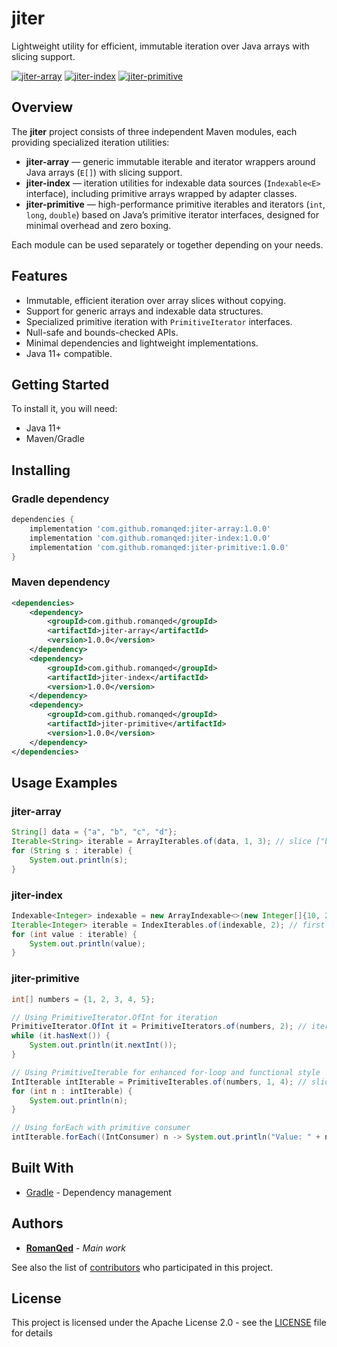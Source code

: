 # jiter
Lightweight utility for efficient, immutable iteration over Java arrays with slicing support.

[![jiter-array](https://img.shields.io/maven-central/v/com.github.romanqed/jiter-array?strategy=releaseProperty&style=for-the-badge&label=jiter-array&color=blue)](https://repo1.maven.org/maven2/com/github/romanqed/jiter-array)
[![jiter-index](https://img.shields.io/maven-central/v/com.github.romanqed/jiter-index?strategy=releaseProperty&style=for-the-badge&label=jiter-index&color=blue)](https://repo1.maven.org/maven2/com/github/romanqed/jiter-index)
[![jiter-primitive](https://img.shields.io/maven-central/v/com.github.romanqed/jiter-primitive?strategy=releaseProperty&style=for-the-badge&label=jiter-primitive&color=blue)](https://repo1.maven.org/maven2/com/github/romanqed/jiter-primitive)


## Overview

The **jiter** project consists of three independent Maven modules, each providing specialized iteration utilities:

- **jiter-array** — generic immutable iterable and iterator wrappers around Java arrays (`E[]`) with slicing support.
- **jiter-index** — iteration utilities for indexable data sources (`Indexable<E>` interface), including primitive arrays wrapped by adapter classes.
- **jiter-primitive** — high-performance primitive iterables and iterators (`int`, `long`, `double`) based on Java’s primitive iterator interfaces, designed for minimal overhead and zero boxing.

Each module can be used separately or together depending on your needs.

## Features

- Immutable, efficient iteration over array slices without copying.
- Support for generic arrays and indexable data structures.
- Specialized primitive iteration with `PrimitiveIterator` interfaces.
- Null-safe and bounds-checked APIs.
- Minimal dependencies and lightweight implementations.
- Java 11+ compatible.

## Getting Started

To install it, you will need:

* Java 11+
* Maven/Gradle

## Installing

### Gradle dependency

```Groovy
dependencies {
    implementation 'com.github.romanqed:jiter-array:1.0.0'
    implementation 'com.github.romanqed:jiter-index:1.0.0'
    implementation 'com.github.romanqed:jiter-primitive:1.0.0'
}
```

### Maven dependency

```xml
<dependencies>
    <dependency>
        <groupId>com.github.romanqed</groupId>
        <artifactId>jiter-array</artifactId>
        <version>1.0.0</version>
    </dependency>
    <dependency>
        <groupId>com.github.romanqed</groupId>
        <artifactId>jiter-index</artifactId>
        <version>1.0.0</version>
    </dependency>
    <dependency>
        <groupId>com.github.romanqed</groupId>
        <artifactId>jiter-primitive</artifactId>
        <version>1.0.0</version>
    </dependency>
</dependencies>
```

## Usage Examples

### jiter-array

```java
String[] data = {"a", "b", "c", "d"};
Iterable<String> iterable = ArrayIterables.of(data, 1, 3); // slice ["b", "c"]
for (String s : iterable) {
    System.out.println(s);
}
```

### jiter-index

```java
Indexable<Integer> indexable = new ArrayIndexable<>(new Integer[]{10, 20, 30});
Iterable<Integer> iterable = IndexIterables.of(indexable, 2); // first 2 elements
for (int value : iterable) {
    System.out.println(value);
}
```

### jiter-primitive

```java
int[] numbers = {1, 2, 3, 4, 5};

// Using PrimitiveIterator.OfInt for iteration
PrimitiveIterator.OfInt it = PrimitiveIterators.of(numbers, 2); // iterate from index 2
while (it.hasNext()) {
    System.out.println(it.nextInt());
}

// Using PrimitiveIterable for enhanced for-loop and functional style
IntIterable intIterable = PrimitiveIterables.of(numbers, 1, 4); // slice [2, 3, 4]
for (int n : intIterable) {
    System.out.println(n);
}

// Using forEach with primitive consumer
intIterable.forEach((IntConsumer) n -> System.out.println("Value: " + n));
```

## Built With

* [Gradle](https://gradle.org) - Dependency management

## Authors

* **[RomanQed](https://github.com/RomanQed)** - *Main work*

See also the list of [contributors](https://github.com/RomanQed/jiter/contributors)
who participated in this project.

## License

This project is licensed under the Apache License 2.0 - see the [LICENSE](LICENSE) file for details
